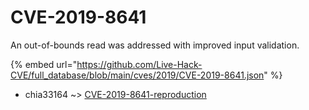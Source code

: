 # CVE-2019-8641

An out-of-bounds read was addressed with improved input validation.

{% embed url="https://github.com/Live-Hack-CVE/full_database/blob/main/cves/2019/CVE-2019-8641.json" %}


* chia33164 ~> [CVE-2019-8641-reproduction](https://zeste.alice-snow.ru/2019/database/cve-2019-8641/cve-2019-8641-reproduction-chia33164)